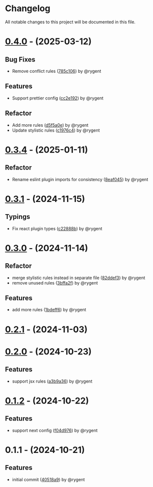 # Changelog

All notable changes to this project will be documented in this file.

# [0.4.0](https://github.com/rygent/eslint-config-terrax/compare/0.3.4...0.4.0) - (2025-03-12)

## Bug Fixes

- Remove conflict rules ([785c106](https://github.com/rygent/eslint-config-terrax/commit/785c106917cc9e0aeebb29c0247bc6a5f0419d11)) by @rygent

## Features

- Support prettier config ([cc2e192](https://github.com/rygent/eslint-config-terrax/commit/cc2e19252497b1c4e3952bb8446022e29905487d)) by @rygent

## Refactor

- Add more rules ([d5f5a0e](https://github.com/rygent/eslint-config-terrax/commit/d5f5a0ebc43770bedae54f79d900792ace540a94)) by @rygent
- Update stylistic rules ([c1976c4](https://github.com/rygent/eslint-config-terrax/commit/c1976c409a0bf814f2dc1df3702ed3a9fb2d15a6)) by @rygent

# [0.3.4](https://github.com/rygent/eslint-config-terrax/compare/0.3.3...0.3.4) - (2025-01-11)

## Refactor

- Rename eslint plugin imports for consistency ([8eaf045](https://github.com/rygent/eslint-config-terrax/commit/8eaf0450acb39b02c66c5ef56bdb34bd95119ff2)) by @rygent

# [0.3.1](https://github.com/rygent/eslint-config-terrax/compare/0.3.0...0.3.1) - (2024-11-15)

## Typings

- Fix react plugin types ([c22888b](https://github.com/rygent/eslint-config-terrax/commit/c22888bc66e112ad676b18e86a3226a7c287d889)) by @rygent

# [0.3.0](https://github.com/rygent/eslint-config-terrax/compare/0.2.1...0.3.0) - (2024-11-14)

## Refactor

- merge stylistic rules instead in separate file ([82ddef3](https://github.com/rygent/eslint-config-terrax/commit/82ddef3ad9fc8ef1877b23e92e39c381e74e6307)) by @rygent
- remove unused rules ([3bffa2f](https://github.com/rygent/eslint-config-terrax/commit/3bffa2fb512c9edfc452198076026d9f3915993f)) by @rygent

## Features

- add more rules ([1bdeff6](https://github.com/rygent/eslint-config-terrax/commit/1bdeff6b6e7f6f2bbd2e8821ada9cc43c040487c)) by @rygent

# [0.2.1](https://github.com/rygent/eslint-config-terrax/compare/0.2.0...0.2.1) - (2024-11-03)

# [0.2.0](https://github.com/rygent/eslint-config-terrax/compare/0.1.2...0.2.0) - (2024-10-23)

## Features

- support jsx rules ([a3b9a36](https://github.com/rygent/eslint-config-terrax/commits/a3b9a3635c6c6aa4f9018eda948ffce0fb1485bf)) by @rygent

# [0.1.2](https://github.com/rygent/eslint-config-terrax/compare/0.1.1...0.1.2) - (2024-10-22)

## Features

- support next config ([f04d976](https://github.com/rygent/eslint-config-terrax/commits/f04d976b2bdf0a76532c31896a2f3309f7dc1b8b)) by @rygent

# 0.1.1 - (2024-10-21)

## Features

- initial commit ([40518a9](https://github.com/rygent/eslint-config-terrax/commits/40518a96dda0df92d59cb59dbc06e46bbb3dd745)) by @rygent
